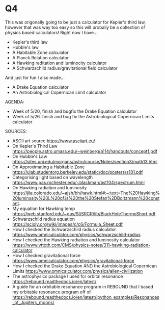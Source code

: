 # Q4
This was origonally going to be just a calculator for Kepler's third law, however that was way too easy so this will probally be a collection of physics based calculators!
Right now I have...
- Kepler's third law
- Hubble's law
- A Habitable Zone calculator
- A Planck Relation calculator
- A Hawking raditation and luminocity calculator
- A Schwarzschild radius/gravitational field calculator

And just for fun I also made...
- A Drake Equation calculator
- An Astrobiological Copernican Limit calculator

AGENDA:
- Week of 5/20, finish and bugfix the Drake Equation calculator
- Week of 5/26. finish and bug fix the Astrobiological Copernican Limits calculator

SOURCES:
- ASCII art source https://www.asciiart.eu/
- On Kepler's Third Law https://people.astro.umass.edu/~weinberg/a114/handouts/concept1.pdf
- On Hubble's Law https://sites.uni.edu/morgans/astro/course/Notes/section3/math13.html
- On Approximating a Habitable Zone https://ulab.studentorg.berkeley.edu/static/doc/posters/s181.pdf
- Categorising light based on wavelength https://www.pas.rochester.edu/~blackman/ast104/spectrum.html
- On Hawking radiation and luminosity https://jila.colorado.edu/~ajsh/bh/hawk.html#:~:text=The%20Hawking%20luminosity%20L%20of,is%20the%20Stefan%2DBoltzmann%20constant.
- My equation for Hawking temp https://web.stanford.edu/~oas/SI/SRGR/lib/BlackHoleThermoShort.pdf
- Schwarzschild radius equation https://scioly.org/wiki/images/c/c6/Formula_Sheet.pdf
- How I checked the Schwarzschild radius calculator https://www.omnicalculator.com/physics/schwarzschild-radius
- How I checked the Hawking radiation and luminosity calculator https://www.vttoth.com/CMS/physics-notes/311-hawking-radiation-calculator
- How I checked gravitational force https://www.omnicalculator.com/physics/gravitational-force
- How I checked the Drake Equation AND the Astrobiological Copernican Limits https://www.omnicalculator.com/physics/alien-civilization
- The astrophysics package I used for orbital resonance https://rebound.readthedocs.io/en/latest/
- A guide for an orbitable resonance program in REBOUND that I based my orbitable resonance program off of https://rebound.readthedocs.io/en/latest/ipython_examples/Resonances_of_Jupiters_moons/
